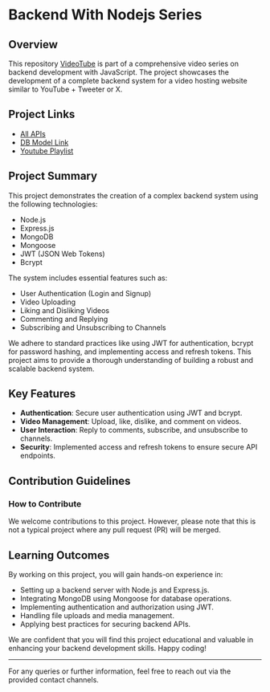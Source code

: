# Backend With Nodejs Series

## Overview

This repository [VideoTube](https://github.com/saranzafar/Backend-Boy/tree/main/VideoTube) is part of a comprehensive video series on backend development with JavaScript. The project showcases the development of a complete backend system for a video hosting website similar to YouTube + Tweeter or X.

## Project Links

- [All APIs](https://documenter.getpostman.com/view/28434920/2sA3XJn5u8)
- [DB Model Link](https://app.eraser.io/workspace/YtPqZ1VogxGy1jzIDkzj)
- [Youtube Playlist](https://www.youtube.com/watch?v=EH3vGeqeIAo&list=PLu71SKxNbfoBGh_8p_NS-ZAh6v7HhYqHW&pp=iAQB)

## Project Summary

This project demonstrates the creation of a complex backend system using the following technologies:

- Node.js
- Express.js
- MongoDB
- Mongoose
- JWT (JSON Web Tokens)
- Bcrypt

The system includes essential features such as:

- User Authentication (Login and Signup)
- Video Uploading
- Liking and Disliking Videos
- Commenting and Replying
- Subscribing and Unsubscribing to Channels

We adhere to standard practices like using JWT for authentication, bcrypt for password hashing, and implementing access and refresh tokens. This project aims to provide a thorough understanding of building a robust and scalable backend system.

## Key Features

- **Authentication**: Secure user authentication using JWT and bcrypt.
- **Video Management**: Upload, like, dislike, and comment on videos.
- **User Interaction**: Reply to comments, subscribe, and unsubscribe to channels.
- **Security**: Implemented access and refresh tokens to ensure secure API endpoints.

## Contribution Guidelines

### How to Contribute

We welcome contributions to this project. However, please note that this is not a typical project where any pull request (PR) will be merged. 

## Learning Outcomes

By working on this project, you will gain hands-on experience in:

- Setting up a backend server with Node.js and Express.js.
- Integrating MongoDB using Mongoose for database operations.
- Implementing authentication and authorization using JWT.
- Handling file uploads and media management.
- Applying best practices for securing backend APIs.

We are confident that you will find this project educational and valuable in enhancing your backend development skills. Happy coding!

---

For any queries or further information, feel free to reach out via the provided contact channels.